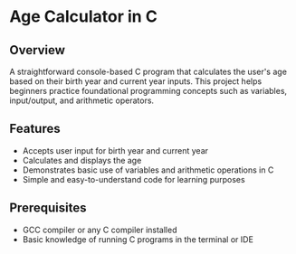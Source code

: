 # Age Calculator in C

## Overview
A straightforward console-based C program that calculates the user's age based on their birth year and current year inputs. This project helps beginners practice foundational programming concepts such as variables, input/output, and arithmetic operators.

## Features
- Accepts user input for birth year and current year
- Calculates and displays the age
- Demonstrates basic use of variables and arithmetic operations in C
- Simple and easy-to-understand code for learning purposes

## Prerequisites
- GCC compiler or any C compiler installed
- Basic knowledge of running C programs in the terminal or IDE
